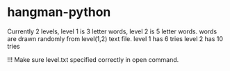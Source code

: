 # hangman-python

Currently 2 levels, level 1 is 3 letter words, level 2 is 5 letter words.
words are drawn randomly from level(1,2) text file.
level 1 has 6 tries
level 2 has 10 tries


!!! Make sure level.txt specified correctly in open command. 
